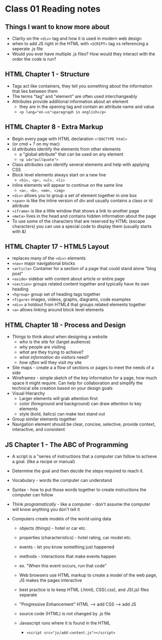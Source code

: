 # Class 01 Reading notes

## Things I want to know more about

- Clarity on the `<div>` tag and how it is used in modern web design
- when to add JS right in the HTML with `<SCRIPT>` tag vs referencing a seperate .js file
- Would you ever have multiple .js files? How would they interact with the order the code is run?

## HTML Chapter 1 - Structure

- Tags act like containers, they tell you something about the information that lies between them
- The terms "tag" and "element" are often used interchangeably
- Attributes provide additional information about an element
  - they are in the opening tag and contain an attribute name and value
  - `<p lang="en-us">paragraph in english</p>`

## HTML Chapter 8 - Extra Markup

- Begin every page with HTML declaration `<!DOCTYPE html>`
- <!-- add comments like this--> (or cmd + ? on my mac)
- id attributes identify the elements from other elements 
  - a "global attribute" that can be used on any element
  - `<p id="pullquote">`
- Class attributes can identify several elements and help with applying CSS
- Block level elements always start on a new line 
  - `<h1>, <p>, <ul>, <li>`
- inline elements will appear to continue on the same line
  - `<a>, <b>, <em>, <img>`
- `<div>` allows you to group a set of element together in one box
- `<span>` is like the inline version of div and usually contains a class or id attribute
- `<iframe>` is like a little window that shows a link to another page
- `<meta>` lives in the head and contains hidden information about the page
- To use some of the characters that are reserved by HTML (escape characters) you can use a special code to display them (usually starts with &)

## HTML Chapter 17 - HTML5 Layout

- replaces many of the `<div>` elements 
- `<nav>` major navigational blocks
- `<article>` Container for a section of a page that could stand alone "blog post"
- `<aside>`  sidebar with content about article or entire page
- `<section>` groups related content together and typically have its own heading
- `<hgroup>` group set of heading tags together 
- `<figure>` images, videos, graphs, diagrams, code examples
- `<div>` a holdout from HTML4 that groups related elements together
- `<a>` allows linking around block level elements

## HTML Chapter 18 - Process and Design 

- Things to think about when designing a website
  - *who* is the site for (target audience)
  - *why* people are visiting
  - *what* are they trying to achieve?
  - *what information* do visitors need?
  - *how often* will they visit my site
- Site maps - create a a flow of sections or pages to meet the needs of a side
- Wireframes - simple sketch of the key information for a page, how much space it might require. Can help for collaboration and simplify the technical site creation based on your design goals
- Visual Hierarchy
  - Larger elements will grab attention first
  - color (foreground and background) can draw attention to key elements
  - style (bold, italics) can make text stand out
- Group similar elements together
- Navigation element should be clear, concise, selective, provide context, interactive, and consistent

## JS Chapter 1 - The ABC of Programming 

- A script is a "series of instructions that a computer can follow to achieve a goal. (like a recipe or manual)
- Determine the goal and then decide the steps required to reach it. 
- Vocabulary - words the computer can understand
- Syntax - how to put those words together to create instructions the computer can follow
- Think *programatically* -  like a computer - don't assume the computer will know anything you don't tell it

- Computers create models of the world using data
  - objects (things) - hotel or car etc. 
  - properties (characteristics) - hotel rating, car model etc. 
  - events - let you know something just happened
  - methods - interactions that make events happen
  - ex. "When this event occurs, run that code"
  - Web browsers use HTML markup to create a model of the web page, JS makes the pages interactive
  
  - best practice is to keep HTML (.html), CSS(.css), and JS(.js) files separate
  - "Progressive Enhancement" HTML --> add CSS --> add JS
  - source code (HTML) is not changed by .js file
  - Javascript runs where it is found in the HTML
    - `<script src="js/add-content.js"></script>`